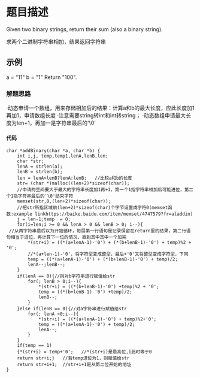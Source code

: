 # 题目描述

Given two binary strings, return their sum (also a binary string). 

求两个二进制字符串相加，结果返回字符串

## 示例

a = "11"
b = "1"
Return "100".
### 解题思路

·动态申请一个数组，用来存储相加后的结果：计算a和b的最大长度，应此长度加1再加1，申请数组长度
·注意需要string转int和int转string；
·动态数组申请最大长度为len+1，再加一是字符串最后的'\0'

#### 代码

```
char *addBinary(char *a, char *b) {
    int i,j, temp,temp1,lenA,lenB,len;
    char *str;
    lenA = strlen(a);
    lenB = strlen(b);
    len = lenA>lenB?lenA:lenB;   //比较a和b的长度
    str= (char *)malloc((len+2)*sizeof(char));
    //申请的空间要大于最大的字符串长度加1再+1，第一个1指字符串相加后可能进位，第二个1指字符串最后的'\0'结束字符
    memset(str,0,(len+2)*sizeof(char));   
    //把str所指区域前(len+2)*sizeof(char)个字节设置成字符0(memset函数:example linkhttps://baike.baidu.com/item/memset/4747579?fr=aladdin)
    j = len-1;temp  = 0;
    for(i=len;i >= 0 && lenA > 0 && lenB > 0; i--){   
 //从两字符串最后以为开始循环，每层第一行语句是记录保留在return里的结果，第二行语句相当于进位，再计算下一位的情况，直到其中其中一个加完
        *(str+i) = ((*(a+lenA-1)-'0') + (*(b+lenB-1)-'0') + temp)%2 + '0';   
        //*(a+len-1)-'0'，将字符型变成整型，最后+'0'又将整型变成字符型，下同
        temp = ((*(a+lenA-1)-'0') + (*(b+lenB-1)-'0') + temp)/2;
        lenA--;lenB--;
    }
    if(lenA == 0){//则对b字符串进行赋值给str
        for(; lenB > 0;i--){
            *(str+i) = ((*(b+lenB-1)-'0') +temp)%2 + '0';
            temp = ((*(b+lenB-1)-'0') +temp)/2;
            lenB--;
        }
    }else if(lenB == 0){//对a字符串进行赋值给str
        for(; lenA >0;i--){
            *(str+i) = ((*(a+lenA-1)-'0') + temp)%2+'0';
            temp = ((*(a+lenA-1)-'0') + temp)/2;
            lenA--;
        }
    }
    if(temp == 1) 
    {*(str+i) = temp+'0';   //*(str+i)是最高位,i此时等于0
    return str+i;}   //若temp进位为1，则赋值给str
    return str+i+1;  //str+i+1是从第二位开始的地址
}
```
